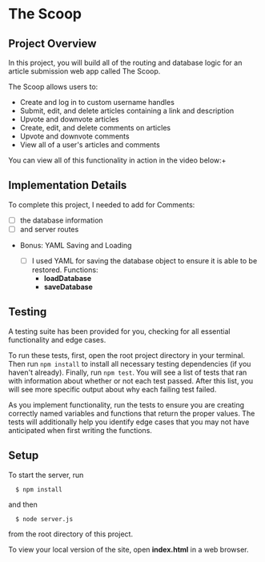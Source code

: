 # The Scoop

## Project Overview

In this project, you will build all of the routing and database logic for an article submission web app called The Scoop.

The Scoop allows users to:
- Create and log in to custom username handles
- Submit, edit, and delete articles containing a link and description
- Upvote and downvote articles
- Create, edit, and delete comments on articles
- Upvote and downvote comments
- View all of a user's articles and comments

You can view all of this functionality in action in the video below:+


## Implementation Details

To complete this project, I needed to add for Comments:
  - [ ] the database information 
  - [ ] and server routes

- Bonus: YAML Saving and Loading

  - [ ] I used YAML for saving the database object to ensure it is able to be restored. Functions:
    - **loadDatabase**
    - **saveDatabase**


## Testing

A testing suite has been provided for you, checking for all essential functionality and
edge cases.

To run these tests, first, open the root project directory in your terminal. Then run `npm install` to install
all necessary testing dependencies (if you haven't already).
Finally, run `npm test`. You will see a list of tests that ran with information
about whether or not each test passed. After this list, you will see more specific output
about why each failing test failed.

As you implement functionality, run the tests to
ensure you are creating correctly named variables and functions that return the proper values.
The tests will additionally help you identify edge cases that you may not have anticipated
when first writing the functions.

## Setup
To start the server, run 
```
  $ npm install
``` 
and then 
```
  $ node server.js
``` 
from the root directory of this project.

To view your local version of the site, open **index.html** in a web browser.
